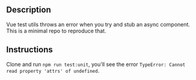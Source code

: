 ## Description
Vue test utils throws an error when you try and stub an async component. This is a minimal repo to reproduce that.

## Instructions
Clone and run `npm run test:unit`, you'll see the error `TypeError: Cannot read property 'attrs' of undefined`.